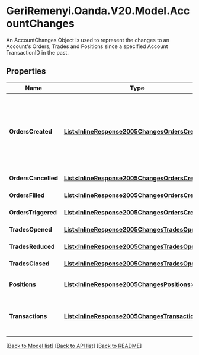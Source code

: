 # GeriRemenyi.Oanda.V20.Model.AccountChanges
An AccountChanges Object is used to represent the changes to an Account's Orders, Trades and Positions since a specified Account TransactionID in the past.
## Properties

Name | Type | Description | Notes
------------ | ------------- | ------------- | -------------
**OrdersCreated** | [**List&lt;InlineResponse2005ChangesOrdersCreated&gt;**](InlineResponse2005ChangesOrdersCreated.md) | The Orders created. These Orders may have been filled, cancelled or triggered in the same period. | [optional] 
**OrdersCancelled** | [**List&lt;InlineResponse2005ChangesOrdersCreated&gt;**](InlineResponse2005ChangesOrdersCreated.md) | The Orders cancelled. | [optional] 
**OrdersFilled** | [**List&lt;InlineResponse2005ChangesOrdersCreated&gt;**](InlineResponse2005ChangesOrdersCreated.md) | The Orders filled. | [optional] 
**OrdersTriggered** | [**List&lt;InlineResponse2005ChangesOrdersCreated&gt;**](InlineResponse2005ChangesOrdersCreated.md) | The Orders triggered. | [optional] 
**TradesOpened** | [**List&lt;InlineResponse2005ChangesTradesOpened&gt;**](InlineResponse2005ChangesTradesOpened.md) | The Trades opened. | [optional] 
**TradesReduced** | [**List&lt;InlineResponse2005ChangesTradesOpened&gt;**](InlineResponse2005ChangesTradesOpened.md) | The Trades reduced. | [optional] 
**TradesClosed** | [**List&lt;InlineResponse2005ChangesTradesOpened&gt;**](InlineResponse2005ChangesTradesOpened.md) | The Trades closed. | [optional] 
**Positions** | [**List&lt;InlineResponse2005ChangesPositions&gt;**](InlineResponse2005ChangesPositions.md) | The Positions changed. | [optional] 
**Transactions** | [**List&lt;InlineResponse2005ChangesTransactions&gt;**](InlineResponse2005ChangesTransactions.md) | The Transactions that have been generated. | [optional] 

[[Back to Model list]](../README.md#documentation-for-models) [[Back to API list]](../README.md#documentation-for-api-endpoints) [[Back to README]](../README.md)

